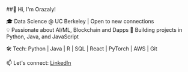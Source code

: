 ##👋 Hi, I'm Orazaly!

🎓 Data Science @ UC Berkeley | Open to new connections  
💡 Passionate about AI/ML, Blockchain and Dapps
🚀 Building projects in Python, Java, and JavaScript  

🛠️ Tech: Python | Java | R | SQL | React | PyTorch | AWS | Git  

📫 Let's connect: [LinkedIn](https://www.linkedin.com/in/orazaly)
